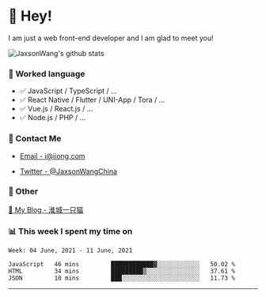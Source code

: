 # 👋 Hey!

I am just a web front-end developer and I am glad to meet you!

![JaxsonWang's github stats](https://github-readme-stats.vercel.app/api?username=JaxsonWang&&show_icons=true&&title_color=1abc9c&&icon_color=1abc9c)


### 📝 Worked language

- ✅ JavaScript / TypeScript / ...
- ✅ React Native / Flutter / UNI-App / Tora / ...
- ✅ Vue.js / React.js / ...
- ✅ Node.js / PHP / ...

### 📮 Contact Me

- [Email - i@iiong.com](mailto:i@iiong.com)

- [Twitter - @JaxsonWangChina](https://twitter.com/JaxsonWangChina)

### 🤪 Other

[📌 My Blog - 淮城一只猫](https://iiong.com)

### 📊 This week I spent my time on

<!--START_SECTION:waka-->
```text
Week: 04 June, 2021 - 11 June, 2021

JavaScript   46 mins         ████████████▓░░░░░░░░░░░░   50.02 % 
HTML         34 mins         █████████▒░░░░░░░░░░░░░░░   37.61 % 
JSON         10 mins         ███░░░░░░░░░░░░░░░░░░░░░░   11.73 % 
```
<!--END_SECTION:waka-->

---
